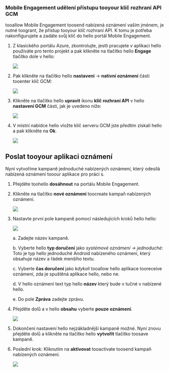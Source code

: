 ### <a name="grant-mobile-engagement-access-tooyour-gcm-api-key"></a>Mobile Engagement udělení přístupu tooyour klíč rozhraní API GCM
tooallow Mobile Engagement toosend nabízená oznámení vaším jménem, je nutné toogrant, že přístup tooyour klíč rozhraní API. K tomu je potřeba nakonfigurujete a zadáte svůj klíč do hello portál Mobile Engagement.

1. Z klasického portálu Azure, zkontrolujte, jestli pracujete v aplikaci hello používáte pro tento projekt a pak klikněte na tlačítko hello **Engage** tlačítko dole v hello:
   
    ![](./media/mobile-engagement-android-send-push/engage-button.png)
2. Pak klikněte na tlačítko hello **nastavení** -> **nativní oznámení** části tooenter klíč GCM:
   
    ![](./media/mobile-engagement-android-send-push/engagement-portal.png)
3. Klikněte na tlačítko hello **upravit** ikonu **klíč rozhraní API** v hello **nastavení GCM** části, jak je uvedeno níže:
   
    ![](./media/mobile-engagement-android-send-push/native-push-settings.png)
4. V místní nabídce hello vložte klíč serveru GCM jste předtím získali hello a pak klikněte na **Ok**.
   
    ![](./media/mobile-engagement-android-send-push/api-key.png)

## <a id="send"></a>Poslat tooyour aplikaci oznámení
Nyní vytvoříme kampaně jednoduché nabízených oznámení, který odesílá nabízená oznámení tooour aplikace pro práci s.

1. Přejděte toohello **dosáhnout** na portálu Mobile Engagement.
2. Klikněte na tlačítko **nové oznámení** toocreate kampaň nabízených oznámení.
   
    ![](./media/mobile-engagement-android-send-push/new-announcement.png)
3. Nastavte první pole kampaně pomocí následujících kroků hello hello:
   
    ![](./media/mobile-engagement-android-send-push/campaign-first-params.png)
   
    a. Zadejte název kampaně.
   
    b. Vyberte hello **typ doručení** jako *systémové oznámení -> jednoduché*: Toto je typ hello jednoduché Android nabízeného oznámení, který obsahuje název a řádek menšího textu.
   
    c. Vyberte **čas doručení** jako *kdykoli* tooallow hello aplikace tooreceive oznámení, zda je spuštěná aplikace hello, nebo ne.
   
    d. V hello oznámení text typ hello **název** který bude v tučné v nabízené hello.
   
    e. Do pole **Zpráva** zadejte zprávu.
4. Přejděte dolů a v hello **obsahu** vyberte **pouze oznámení**.
   
    ![](./media/mobile-engagement-android-send-push/campaign-content.png)
5. Dokončení nastavení hello nejzákladnější kampaně možné. Nyní znovu přejděte dolů a klikněte na tlačítko hello **vytvořit** tlačítko toosave kampaně.
6. Poslední krok: Kliknutím na **aktivovat** tooactivate toosend kampaň nabízených oznámení.
   
    ![](./media/mobile-engagement-android-send-push/campaign-activate.png)

